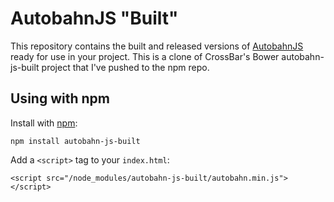 # AutobahnJS "Built"

This repository contains the built and released versions of [AutobahnJS](https://github.com/tavendo/AutobahnJS) ready for use in your project. This is a clone of CrossBar's Bower autobahn-js-built project that I've pushed to the npm repo.

## Using with npm

Install with [npm](https://www.npmjs.com/):

	npm install autobahn-js-built

Add a `<script>` tag to your `index.html`:

	<script src="/node_modules/autobahn-js-built/autobahn.min.js"></script>
